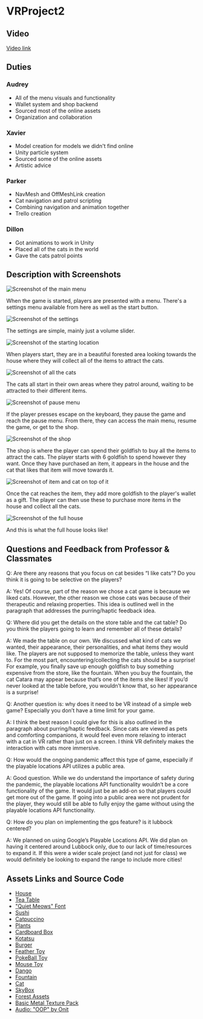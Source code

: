 # VRProject2
## Video
[Video link](https://youtu.be/LOlXihWKn3g)

## Duties
### Audrey
- All of the menu visuals and functionality
- Wallet system and shop backend
- Sourced most of the online assets
- Organization and collaboration

### Xavier
- Model creation for models we didn't find online
- Unity particle system
- Sourced some of the online assets
- Artistic advice

### Parker
- NavMesh and OffMeshLink creation
- Cat navigation and patrol scripting
- Combining navigation and animation together
- Trello creation

### Dillon
- Got animations to work in Unity
- Placed all of the cats in the world
- Gave the cats patrol points

## Description with Screenshots
![Screenshot of the main menu](https://cdn.discordapp.com/attachments/711654907517861898/782822735457812480/unknown.png)

When the game is started, players are presented with a menu. There's a settings menu available from here as well as the start button.

![Screenshot of the settings](https://cdn.discordapp.com/attachments/711654907517861898/782822844970827826/unknown.png)

The settings are simple, mainly just a volume slider.

![Screenshot of the starting location](https://media.discordapp.net/attachments/711654907517861898/782834242450096178/unknown.png?width=1367&height=677)

When players start, they are in a beautiful forested area looking towards the house where they will collect all of the items to attract the cats.

![Screenshot of all the cats](https://cdn.discordapp.com/attachments/711654907517861898/782823301856100372/unknown.png)

The cats all start in their own areas where they patrol around, waiting to be attracted to their different items.

![Screenshot of pause menu](https://media.discordapp.net/attachments/711654907517861898/782824501473050624/unknown.png?width=1375&height=677)

If the player presses escape on the keyboard, they pause the game and reach the pause menu. From there, they can access the main menu, resume the game, or get to the shop.

![Screenshot of the shop](https://cdn.discordapp.com/attachments/711654907517861898/782825142950428682/unknown.png)

The shop is where the player can spend their goldfish to buy all the items to attract the cats. The player starts with 6 goldfish to spend however they want. Once they have purchased an item, it appears in the house and the cat that likes that item will move towards it.

![Screenshot of item and cat on top of it](https://cdn.discordapp.com/attachments/711654907517861898/782825533075488818/unknown.png)

Once the cat reaches the item, they add more goldfish to the player's wallet as a gift. The player can then use these to purchase more items in the house and collect all the cats.

![Screenshot of the full house](https://cdn.discordapp.com/attachments/711654907517861898/782825831834714122/unknown.png)

And this is what the full house looks like!

## Questions and Feedback from Professor & Classmates

Q: Are there any reasons that you focus on cat besides “I like cats”? Do you think it is going to be selective on the players?

A: Yes! Of course, part of the reason we chose a cat game is because we liked cats. However, the other reason we chose cats was because of their therapeutic and relaxing properties. This idea is outlined well in the paragraph that addresses the purring/haptic feedback idea.


Q: Where did you get the details on the store table and the cat table? Do you think the players going to learn and remember all of these details?

A: We made the table on our own. We discussed what kind of cats we wanted, their appearance, their personalities, and what items they would like. The players are not supposed to memorize the table, unless they want to. For the most part, encountering/collecting the cats should be a surprise! For example, you finally save up enough goldfish to buy something expensive from the store, like the fountain. When you buy the fountain, the cat Catara may appear because that’s one of the items she likes! If you’d never looked at the table before, you wouldn’t know that, so her appearance is a surprise! 


Q: Another question is: why does it need to be VR instead of a simple web game? Especially you don’t have a time limit for your game.

A: I think the best reason I could give for this is also outlined in the paragraph about purring/haptic feedback. Since cats are viewed as pets and comforting companions, it would feel even more relaxing to interact with a cat in VR rather than just on a screen. I think VR definitely makes the interaction with cats more immersive.


Q: How would the ongoing pandemic affect this type of game, especially if the playable locations API utilizes a public area.

A: Good question. While we do understand the importance of safety during the pandemic, the playable locations API functionality wouldn’t be a core functionality of the game. It would just be an add-on so that players could get more out of the game. If going into a public area were not prudent for the player, they would still be able to fully enjoy the game without using the playable locations API functionality. 


Q: How do you plan on implementing the gps feature? is it lubbock centered?

A: We planned on using Google’s Playable Locations API. We did plan on having it centered around Lubbock only, due to our lack of time/resources to expand it. If this were a wider scale project (and not just for class) we would definitely be looking to expand the range to include more cities! 


## Assets Links and Source Code
- [House](https://sketchfab.com/3d-models/house-be826fb24a1c4728b10ece36f73583ad)
- [Tea Table](https://sketchfab.com/3d-models/japanese-tea-table-c59fbfc80a7f4cc7b691934359eb4b9e)
- ["Quiet Meows" Font](https://www.dafont.com/quiet-meows.font?text=Kitty+Collector&back=theme)
- [Sushi](https://sketchfab.com/3d-models/sushis-66b8917c39854fb5b01e54c7ad82d022)
- [Catpuccino](https://sketchfab.com/3d-models/catpuccino-f264bf3effb3443db45217225a5bab8f)
- [Plants](https://sketchfab.com/3d-models/plants-succulents-pack-3b7ba61c2db248ec9c075413a92e9319)
- [Cardboard Box](https://sketchfab.com/3d-models/cardboard-box-f43199f19c3142c68cc672db55d9a40d)
- [Kotatsu](https://sketchfab.com/3d-models/kotatsu-1e976c78d1eb4d2faa590316b0d38e24)
- [Burger](https://sketchfab.com/3d-models/cat-burger-5dbd2ad2c6dd4f109644d39cc4ec92f9)
- [Feather Toy](https://sketchfab.com/3d-models/feather-7d93f6d775394cebb8ac81f668234e20)
- [PokeBall Toy](https://sketchfab.com/3d-models/pokeball-9b6a97ead28041a48496dd1a57b2ea39#download)
- [Mouse Toy](https://sketchfab.com/3d-models/mouse-0af38fa8948a4df0ba7a7939c31eb204)
- [Dango](https://sketchfab.com/3d-models/dango-db1627c3cd4f4e08b3fb964db186dd20)
- [Fountain](https://sketchfab.com/3d-models/fish-fountain-c3dfb5c6825c4a8895583d8338c4f4e2)
- [Cat](https://sketchfab.com/3d-models/toon-cat-free-b2bd1ee7858444bda366110a2d960386)
- [SkyBox](https://assetstore.unity.com/packages/2d/textures-materials/sky/fantasy-skybox-free-18353)
- [Forest Assets](https://assetstore.unity.com/packages/3d/environments/fantasy/fantasy-forest-environment-free-demo-35361)
- [Basic Metal Texture Pack](https://assetstore.unity.com/packages/2d/textures-materials/metals/basic-metal-texture-pack-37402)
- [Audio: "OOP" by Onit](https://www.youtube.com/watch?v=LpUuPCn_GXY)
